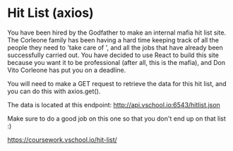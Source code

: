 # Hit List (axios)

You have been hired by the Godfather to make an internal mafia hit list site. The Corleone family has been having a hard time keeping track of all the people they need to 'take care of ', and all the jobs that have already been successfully carried out. You have decided to use React to build this site because you want it to be professional (after all, this is the mafia), and Don Vito Corleone has put you on a deadline.

You will need to make a GET request to retrieve the data for this hit list, and you can do this with axios.get().

The data is located at this endpoint: http://api.vschool.io:6543/hitlist.json

Make sure to do a good job on this one so that you don't end up on that list :)

https://coursework.vschool.io/hit-list/